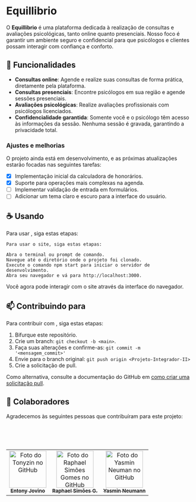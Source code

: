 # Equillibrio

O **Equillibrio** é uma plataforma dedicada à realização de consultas e avaliações psicológicas, tanto online quanto presenciais. Nosso foco é garantir um ambiente seguro e confidencial para que psicólogos e clientes possam interagir com confiança e conforto.

## 💬 Funcionalidades

- **Consultas online**: Agende e realize suas consultas de forma prática, diretamente pela plataforma.
- **Consultas presenciais**: Encontre psicólogos em sua região e agende sessões presenciais.
- **Avaliações psicológicas**: Realize avaliações profissionais com psicólogos licenciados.
- **Confidencialidade garantida**: Somente você e o psicólogo têm acesso às informações da sessão. Nenhuma sessão é gravada, garantindo a privacidade total.

### Ajustes e melhorias

O projeto ainda está em desenvolvimento, e as próximas atualizações estarão focadas nas seguintes tarefas:

- [x] Implementação inicial da calculadora de honorários.
- [x] Suporte para operações mais complexas na agenda.
- [ ] Implementar validação de entrada em formulários.
- [ ] Adicionar um tema claro e escuro para a interface do usuário.

## ☕ Usando <Projeto-Integrador-II>

Para usar <Projeto-Integrador-II>, siga estas etapas:

```
Para usar o site, siga estas etapas:

Abra o terminal ou prompt de comando.
Navegue até o diretório onde o projeto foi clonado.
Execute o comando npm start para iniciar o servidor de desenvolvimento.
Abra seu navegador e vá para http://localhost:3000.
```

Você agora pode interagir com o site através da interface do navegador.

## 📫 Contribuindo para <Projeto-Integrador-II>

Para contribuir com <Projeto-Integrador-II>, siga estas etapas:

1. Bifurque este repositório.
2. Crie um branch: `git checkout -b <main>`.
3. Faça suas alterações e confirme-as: `git commit -m '<mensagem_commit>'`
4. Envie para o branch original: `git push origin <Projeto-Integrador-II>`
5. Crie a solicitação de pull.

Como alternativa, consulte a documentação do GitHub em [como criar uma solicitação pull](https://help.github.com/en/github/collaborating-with-issues-and-pull-requests/creating-a-pull-request).

## 🤝 Colaboradores

Agradecemos às seguintes pessoas que contribuíram para este projeto:

<table>
  <tr>
    <td align="center">
      <a href="#" title="defina o titulo do link">
        <img src="https://avatars.githubusercontent.com/u/181393325?v=4" width="100px;" alt="Foto do Tonyzin no GitHub"/><br>
        <sub>
          <b>Entony Jovino</b><br/>
        </sub>
      </a>
    </td><br/>
    <td align="center">
      <a href="#" title="defina o titulo do link">
        <img src="https://avatars.githubusercontent.com/u/95584209?s=400&u=5955222de40126211aa2b50c07341f5e5290a970&v=4" width="100px;" alt="Foto do Raphael Simões Gomes no GitHub"/><br>
        <sub>
          <b>Raphael Simões G.</b><br/>
        </sub>
      </a>
    </td><br/>
    <td align="center">
      <a href="#" title="defina o titulo do link">
        <img src="https://avatars.githubusercontent.com/u/136760513?v=4" width="100px;" alt="Foto do Yasmin Neuman no GitHub"/><br>
        <sub>
          <b>Yasmin Neumann</b><br/>
        </sub>
      </a>
    </td><br/>
  </tr>
</table>
